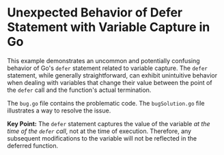 # Unexpected Behavior of Defer Statement with Variable Capture in Go

This example demonstrates an uncommon and potentially confusing behavior of Go's `defer` statement related to variable capture.  The `defer` statement, while generally straightforward, can exhibit unintuitive behavior when dealing with variables that change their value between the point of the `defer` call and the function's actual termination.

The `bug.go` file contains the problematic code.  The `bugSolution.go` file illustrates a way to resolve the issue.

**Key Point:**  The `defer` statement captures the value of the variable *at the time of the `defer` call*, not at the time of execution. Therefore, any subsequent modifications to the variable will not be reflected in the deferred function.